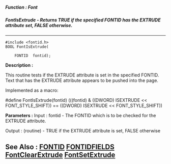 ##### Function : Font
##### FontIsExtrude - Returns TRUE if the specified FONTID has the EXTRUDE attribute set, FALSE otherwise.
---
```
#include <fontid.h>
BOOL FontIsExtrude(

	FONTID  fontid);
```
**Description :**

This routine tests if the EXTRUDE attribute is set in the specified FONTID.  
Text that has the EXTRUDE attribute appears to be pushed into the page.

Implemented as a macro:

#define FontIsExtrude(fontid) (((fontid) & ((DWORD) ISEXTRUDE << 
FONT_STYLE_SHIFT)) == ((DWORD) ISEXTRUDE << FONT_STYLE_SHIFT))

**Parameters :**
Input :
fontid  -  The FONTID which is to be checked for the EXTRUDE attribute.

Output :
(routine)  -  TRUE if the EXTRUDE attribute is set, FALSE otherwise



**See Also :**
[FONTID](/domino-c-api-docs/reference/Data/FONTID)
[FONTIDFIELDS](/domino-c-api-docs/reference/Data/FONTIDFIELDS)
[FontClearExtrude](/domino-c-api-docs/reference/Func/FontClearExtrude)
[FontSetExtrude](/domino-c-api-docs/reference/Func/FontSetExtrude)
---
